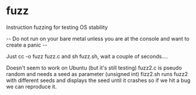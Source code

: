 # fuzz
Instruction fuzzing for testing OS stability

-- Do not run on your bare metal unless you are at the console and want to create a panic --

Just cc -o fuzz fuzz.c and sh fuzz.sh, wait a couple of seconds....

Doesn't seem to work on Ubuntu (but it's still testing)
fuzz2.c is pseudo random and needs a seed as parameter (unsigned int)
fizz2.sh runs fuzz2 with different seeds and displays the seed until it crashes so if we hit a bug we can reproduce it.
